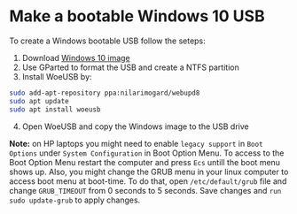 # Make a bootable Windows 10 USB
To create a Windows bootable USB follow the seteps:
1. Download [Windows 10 image](https://www.microsoft.com/en-us/software-download/windows10ISO)
2. Use GParted to format the USB and create a NTFS partition 
3. Install WoeUSB by: 
```bash
sudo add-apt-repository ppa:nilarimogard/webupd8
sudo apt update
sudo apt install woeusb
```
4. Open WoeUSB and copy the Windows image to the USB drive  

**Note:** on HP laptops you might need to enable `legacy support` in `Boot Options` under `System Configuration` in Boot Option Menu. To access to the Boot Option Menu restart the computer and press `Ecs` untill the boot menu shows up. Also, you might change the GRUB menu in your linux computer to access boot menu at boot-time. To do that, open `/etc/default/grub` file and change `GRUB_TIMEOUT` from 0 seconds to 5 seconds. Save changes and `run sudo update-grub` to apply changes. 
